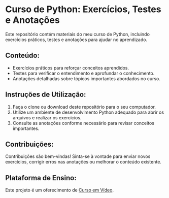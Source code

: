 # Curso de Python: Exercícios, Testes e Anotações

Este repositório contém materiais do meu curso de Python, incluindo exercícios práticos, testes e anotações para ajudar no aprendizado.

## Conteúdo:
- Exercícios práticos para reforçar conceitos aprendidos.
- Testes para verificar o entendimento e aprofundar o conhecimento.
- Anotações detalhadas sobre tópicos importantes abordados no curso.

## Instruções de Utilização:
1. Faça o clone ou download deste repositório para o seu computador.
2. Utilize um ambiente de desenvolvimento Python adequado para abrir os arquivos e realizar os exercícios.
3. Consulte as anotações conforme necessário para revisar conceitos importantes.

## Contribuições:
Contribuições são bem-vindas! Sinta-se à vontade para enviar novos exercícios, corrigir erros nas anotações ou melhorar o conteúdo existente.

## Plataforma de Ensino:
Este projeto é um oferecimento de [Curso em Vídeo](https://www.cursoemvideo.com).

